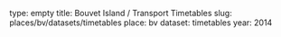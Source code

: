 type: empty
title: Bouvet Island / Transport Timetables
slug: places/bv/datasets/timetables
place: bv
dataset: timetables
year: 2014
